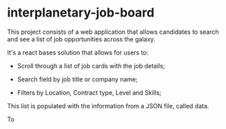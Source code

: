 # interplanetary-job-board

This project consists of a web application that allows candidates to search and see a list of job opportunities across the galaxy. 



It's a react bases solution that allows for users to:


- Scroll through a list of job cards with the job details;

- Search field by job title or company name;

- Filters by Location, Contract type, Level and Skills;



This list is populated with the information from a JSON file, called data.


To